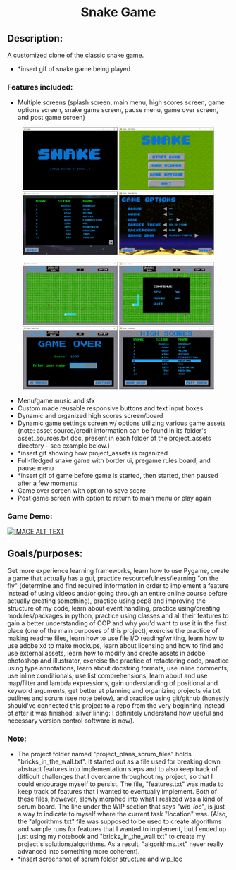 <h1 align='center'>Snake Game</h1>


<h2>Description:</h2>

A customized clone of the classic snake game.
- *insert gif of snake game being played


<h3>Features included:</h3>

- Multiple screens (splash screen, main menu, high scores screen, game options screen, snake game screen, pause menu, 
game over screen, and post game screen)
<p align="center">
  <img src="screenshots_and_gifs/splash_screen.PNG" width="215" />
  <img src="screenshots_and_gifs/main_menu_screen.PNG" width="215" /> 
  <img src="screenshots_and_gifs/high_scores_screen.PNG" width="215" />
  <img src="screenshots_and_gifs/game_options_screen.PNG" width="215" />
</p>

<p align="center">
  <img src="screenshots_and_gifs/snake_game_screen.PNG" width="215" />
  <img src="screenshots_and_gifs/pause_menu_screen.PNG" width="215" /> 
  <img src="screenshots_and_gifs/game_over_screen.PNG" width="215" />
  <img src="screenshots_and_gifs/post_game_screen_scoreboard.PNG" width="215" />
</p>

- Menu/game music and sfx
- Custom made reusable responsive buttons and text input boxes
- Dynamic and organized high scores screen/board
- Dynamic game settings screen w/ options utilizing various game assets (note: asset source/credit information can be 
found in its folder's asset_sources.txt doc, present in each folder of the project_assets directory - see example 
below.)
- *insert gif showing how project_assets is organized
- Full-fledged snake game with border ui, pregame rules board, and pause menu
- *insert gif of game before game is started, then started, then paused after a few moments
- Game over screen with option to save score
- Post game screen with option to return to main menu or play again


<h3>Game Demo:</h3>

[![IMAGE ALT TEXT](http://img.youtube.com/vi/wnLGdalz9Tc/0.jpg)](http://www.youtube.com/watch?v=wnLGdalz9Tc "Over-Engineered Snake Project using Python and Pygame (Demo)")

<h2>Goals/purposes:</h2>

Get more experience learning frameworks, learn how to use Pygame, create a game that actually has a gui, practice 
resourcefulness/learning "on the fly" (determine and find required information in order to implement a feature 
instead of using videos and/or going through an entire online course before actually creating something), practice 
using pep8 and improving the structure of my code, learn about event handling, practice using/creating modules/packages 
in python, practice using classes and all their features to gain a better understanding of OOP and why you'd want to 
use it in the first place (one of the main purposes of this project), exercise the practice of making readme files, 
learn how to use file I/O reading/writing, learn how to use adobe xd to make mockups, learn about licensing and how to 
find and use external assets, learn how to modify and create assets in adobe photoshop and illustrator, exercise the 
practice of refactoring code, practice using type annotations, learn about docstring formats, use inline comments, use 
inline conditionals, use list comprehensions, learn about and use map/filter and lambda expressions, gain understanding 
of positional and keyword arguments, get better at planning and organizing projects via txt outlines and scrum 
(see note below), and practice using git/github (honestly should've connected this project to a repo 
from the very beginning instead of after it was finished; silver lining: I definitely understand how useful and 
necessary version control software is now).


<h3>Note:</h3>

- The project folder named "project_plans_scrum_files" holds "bricks_in_the_wall.txt". It started out as a file used 
for breaking down abstract features into implementation steps and to also keep track of difficult challenges that I 
overcame throughout my project, so that I could encourage myself to persist. The file, "features.txt" was made to keep 
track of features that I wanted to eventually implement. Both of these files, however, slowly morphed into what I 
realized was a kind of scrum board. The line under the WIP section that says "_wip-loc_", is just a way to indicate to 
myself where the current task "location" was. (Also, the "algorithms.txt" file was supposed to be used to create 
algorithms and sample runs for features that I wanted to implement, but I ended up just using my notebook and 
"bricks_in_the_wall.txt" to create my project's solutions/algorithms. As a result, "algorithms.txt" never really 
advanced into something more coherent).
- *insert screenshot of scrum folder structure and wip_loc
